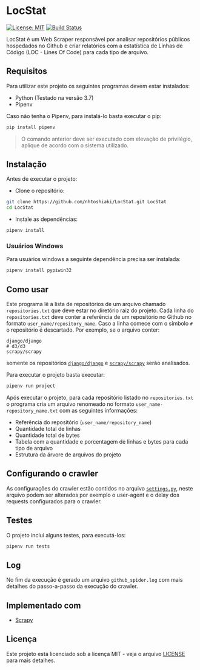 # LocStat

[![License: MIT](https://img.shields.io/badge/License-MIT-yellow.svg)](https://opensource.org/licenses/MIT) [![Build Status](https://travis-ci.org/nhtoshiaki/LocStat.svg?branch=master)](https://travis-ci.org/nhtoshiaki/LocStat)

LocStat é um Web Scraper responsável por analisar repositórios públicos hospedados no Github e criar relatórios com a estatística de Linhas de Código (LOC - Lines Of Code) para cada tipo de arquivo.

## Requisitos

Para utilizar este projeto os seguintes programas devem estar instalados:

- Python (Testado na versão 3.7)
- Pipenv

Caso não tenha o Pipenv, para instalá-lo basta executar o pip:

```sh
pip install pipenv
```

> O comando anterior deve ser executado com elevação de privilégio, aplique de acordo com o sistema utilizado.

## Instalação

Antes de executar o projeto:

- Clone o repositório:

```sh
git clone https://github.com/nhtoshiaki/LocStat.git LocStat
cd LocStat
```

- Instale as dependências:

```sh
pipenv install
```

### Usuários Windows

Para usuários windows a seguinte dependência precisa ser instalada:

```sh
pipenv install pypiwin32
```

## Como usar

Este programa lê a lista de repositórios de um arquivo chamado `repositories.txt` que deve estar no diretório raiz do projeto. Cada linha do `repositories.txt` deve conter a referência de um repositório no Github no formato `user_name/repository_name`. Caso a linha comece com o símbolo `#` o repositório é descartado. Por exemplo, se o arquivo conter:

```
django/django
# d3/d3
scrapy/scrapy
```

somente os repositórios [`django/django`](https://github.com/django/django) e [`scrapy/scrapy`](https://github.com/scrapy/scrapy) serão analisados.

Para executar o projeto basta executar:

```sh
pipenv run project
```

Após executar o projeto, para cada repositório listado no `repositories.txt` o programa cria um arquivo renomeado no formato `user_name-repository_name.txt` com as seguintes informações:

- Referência do repositório (`user_name/repository_name`)
- Quantidade total de linhas
- Quantidade total de bytes
- Tabela com a quantidade e porcentagem de linhas e bytes para cada tipo de arquivo
- Estrutura da árvore de arquivos do projeto

## Configurando o crawler

As configurações do crawler estão contidos no arquivo [`settings.py`](https://github.com/nhtoshiaki/LocStat/blob/master/LocStat/settings.py), neste arquivo podem ser alterados por exemplo o user-agent e o delay dos requests configurados para o crawler.

## Testes

O projeto inclui alguns testes, para executá-los:

```sh
pipenv run tests
```

## Log

No fim da execução é gerado um arquivo `github_spider.log` com mais detalhes do passo-a-passo da execução do crawler.

## Implementado com

- [Scrapy](https://scrapy.org/)

## Licença

Este projeto está licenciado sob a licença MIT - veja o arquivo [LICENSE](https://github.com/nhtoshiaki/LocStat/blob/master/LICENSE) para mais detalhes.